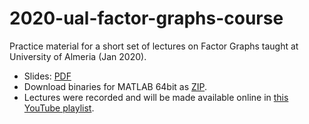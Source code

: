 # 2020-ual-factor-graphs-course

Practice material for a short set of lectures on Factor Graphs taught at University of Almeria (Jan 2020).

- Slides: [PDF](http://ingmec.ual.es/~jlblanco/papers/2020-introduction-factor-graphs_JLBlanco.pdf)
- Download binaries for MATLAB 64bit as [ZIP](https://github.com/jlblancoc/2020-ual-factor-graphs-course/archive/master.zip).
- Lectures were recorded and will be made available online in [this YouTube playlist](https://www.youtube.com/playlist?list=PLOJ3GF0x2_eWtGXfZ5Ne1Jul5L-6Q76Sz).
